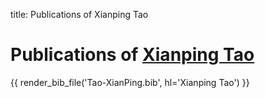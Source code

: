 title: Publications of Xianping Tao


# Publications of [Xianping Tao](/people/xianpingtao 'Xianping Tao')

{{ render_bib_file('Tao-XianPing.bib', hl='Xianping Tao')  }}
